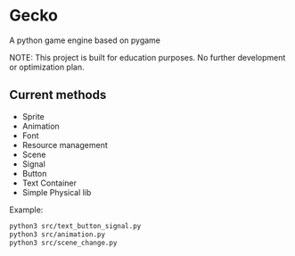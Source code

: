 # Gecko

A python game engine based on pygame

NOTE: This project is built for education purposes. No further development or optimization plan.

## Current methods

* Sprite
* Animation
* Font
* Resource management
* Scene
* Signal
* Button
* Text Container
* Simple Physical lib

Example:

``` bash
python3 src/text_button_signal.py
python3 src/animation.py
python3 src/scene_change.py
```